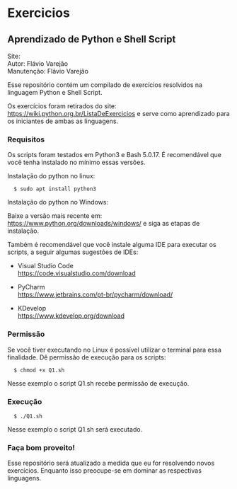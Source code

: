 # Exercicios

## Aprendizado de Python e Shell Script  

Site:  
Autor:      Flávio Varejão  
Manutenção: Flávio Varejão  

Esse repositório contém um compilado de exercícios resolvidos na linguagem Python e Shell Script.  

Os exercícios foram retirados do site: <https://wiki.python.org.br/ListaDeExercicios> e serve como aprendizado para os iniciantes de ambas as linguagens.  

### Requisitos  

Os scripts foram testados em Python3 e Bash 5.0.17. É recomendável que você tenha instalado no mínimo essas versões.  

Instalação do python no linux:  
```
  $ sudo apt install python3  
```
Instalação do python no Windows:  

Baixe a versão mais recente em: <https://www.python.org/downloads/windows/> e siga as etapas de instalação.  

Também é recomendável que você instale alguma IDE para executar os scripts, a seguir algumas sugestões de IDEs:  

- Visual Studio Code  
<https://code.visualstudio.com/download>  

- PyCharm  
<https://www.jetbrains.com/pt-br/pycharm/download/>  

- KDevelop  
<https://www.kdevelop.org/download>  

### Permissão  

Se você tiver executando no Linux é possível utilizar o terminal para essa finalidade. Dê permissão de execução para os scripts:  
```
  $ chmod +x Q1.sh  
```
Nesse exemplo o script Q1.sh recebe permissão de execução.  

### Execução  
```
  $ ./Q1.sh  
```
Nesse exemplo o script Q1.sh será executado.  

### Faça bom proveito!

Esse repositório será atualizado a medida que eu for resolvendo novos exercícios. Enquanto isso preocupe-se em dominar as respectivas linguagens.
